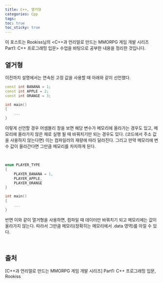 ```yaml
---
title: C++, 열거형
categories: Cpp
tags: 
toc: true
toc_sticky: true
---
```


이 포스트는 Rookiss님의 \<C++과 언리얼로 만드는 MMORPG 게임 개발 시리즈 Part1: C++ 프로그래밍 입문> 수업을 바탕으로 공부한 내용을 정리한 것입니다. 

## **열거형**

이전까지 설명에서는 연속된 고정 값을 사용할 때 아래와 같이 선언했다. 

```c++
const int BANANA = 1;
const int APPLE = 2;
const int ORANGE = 3;

int main()
{
    ...
}
```

이렇게 선언할 경우 어셈블리 창을 보면 해당 변수가 메모리에 올라가는 경우도 있고, 메모리에 올라가지 않은 채로 실행 될 때 바꿔치기만 되는 경우도 있다. (코드에서 주소 값을 사용하지 않는다면) 이는 컴파일러의 재량에 따라 달라진다. 그리고 만약 메모리에 변수 값이 올라간다면 그만큼 메모리를 차지하게 된다.

<br/>

```c++
enum PLAYER_TYPE
{
    PLAYER_BANANA = 1,
    PLAYER_APPLE,
    PLAYER_ORANGE
}

int main()
{
    ...
}
```

반면 이와 같이 열거형을 사용하면, 컴파일 때 데이터만 바꿔치기 되고 메모리에는 값이 올라가지 않는다. 따라서 그만큼 메모리(정확히는 메모리에서 .data 영역)를 아낄 수 있다. 

<br/>


## **출처**

[C++과 언리얼로 만드는 MMORPG 게임 개발 시리즈] Part1: C++ 프로그래밍 입문, Rookiss
